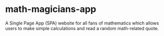 # math-magicians-app
A Single Page App (SPA) website for all fans of mathematics which allows users to make simple calculations and read a random math-related quote.
